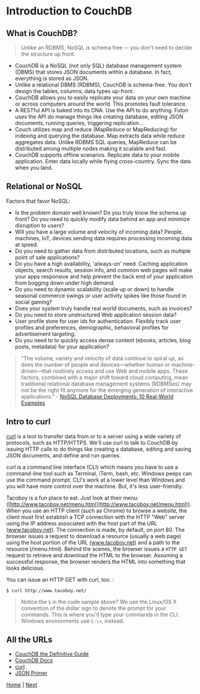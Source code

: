 # Introduction to CouchDB

## What is CouchDB?

> Unlike an RDBMS, NoSQL is schema free -- you don't need to decide the structure up front.

- CouchDB is a NoSQL (not only SQL) database management system (DBMS) that stores JSON documents within a database. In fact, everything is stored as JSON.  
- Unlike a relational DBMS (RDBMS), CouchDB is schema-free. You don't design the tables, columns, data types up-front.
- CouchDB allows you to easily replicate your data on your own machine or across computers around the world.  This promotes fault tolerance.
- A RESTful API is baked into its DNA. Use the API to do anything.  Futon uses the API do manage things like creating database, editing JSON documents, running queries, triggering replication...
-  Couch utilizes map and reduce (MapReduce or MapReducing) for indexing and querying the database. Map extracts data while reduce aggregates data. Unlike RDBMS SQL queries, MapReduce can be distributed among multiple nodes making it scalable and fast.
- CouchDB supports offline scenarios.  Replicate data to your mobile application.  Enter data locally while flying cross-country.  Sync the data when you land.  

## Relational or NoSQL 

Factors that favor NoSQL:

- Is the problem domain well known? Do you truly know the schema up front? Do you need to quickly modify data behind an app and minimize disruption to users?
- Will you have a large volume and velocity of incoming data? People, machines, IoT, devices sending data requires processing incoming data at speed.
- Do you need to gather data from distributed locations, such as multiple point of sale applications?
- Do you have a high availability, 'always-on' need.  Caching application objects, search results, session info, and common web pages will make your apps responsive and help prevent the back end of your application from bogging down under high demand.
- Do you need to dynamic scalability (scale up or down) to handle seasonal commerce swings or user activity spikes like those found in social gaming?
- Does your system truly handle real world documents, such as invoices?
- Do you need to store unstructured Web application session data?
- User profile store for user ids for authentication. Flexibly track user profiles and preferences, demographic, behavioral profiles for advertisement targeting.
- Do you need to to quickly access dense content (ebooks, articles, blog posts, metadata) for your application?

> "The volume, variety and velocity of data continue to spiral up, as does the number of people and devices—whether human or machine-driven—that routinely access and use Web and mobile apps. These factors, combined with a major shift toward cloud computing, mean traditional relational database management systems (RDBMSes) may not be the right fit anymore for the emerging generation of interactive applications." - [NoSQL Database Deployments: 10 Real-World Examples](http://www.eweek.com/database/slideshows/nosql-database-deployments-10-real-world-examples)

## Intro to curl

[curl](https://curl.haxx.se/docs/manpage.html) is a tool to transfer data from or to a server using a wide variety of protocols, such as HTTP/HTTPS.  We'll use curl to talk to CouchDB by issuing HTTP calls to do things like creating a database, editing and saving JSON documents, and define and run queries.

curl is a command line interface (CLI) which means you have to use a command-line tool such as Terminal, iTerm, bash, etc.  Windows peeps can use the command prompt. CLI's work at a lower level than Windows and you will have more control over the machine. But, it's less user-friendly.  

Tacoboy is a fun place to eat.  Just look at their menu: ([http://www.tacoboy.net/menu.html](http://www.tacoboy.net/menu.html)).  When you use an HTTP client (such as Chrome) to browse a website, the client must first establish a TCP connection with the HTTP "Web" server using the IP address associated with the host part of the URL (www.tacoboy.net). The connection is made, by default, on port 80.  The browser issues a request to download a resource (usually a web page) using the host portion of the URL (www.tacoboy.net) and a path to the resource (/menu.html).  Behind the scenes, the browser issues a `HTTP GET` request to retrieve and download the HTML to the browser. Assuming a successful response, the browser renders the HTML into something that looks delicious.

You can issue an HTTP GET with curl, too.  :

```
$ curl http://www.tacoboy.net/
```

> Notice the `$` in the code sample above?  We use the Linux/OS X convention of the dollar sign to denote the  prompt for your commands.  This is where you'll type your commands in the CLI. Windows environments use `C:\>`, instead.

## All the URLs

- [CouchDB the Definitive Guide](http://guide.couchdb.org/editions/1/en/index.html)
- [CouchDB Docs](http://docs.couchdb.org/en/1.6.1/index.html)
- [curl](https://curl.haxx.se/docs/manpage.html)
- [JSON Primer](http://guide.couchdb.org/editions/1/en/json.html)

[Home](/) | [Next](/2-DBs-and-Documents)
